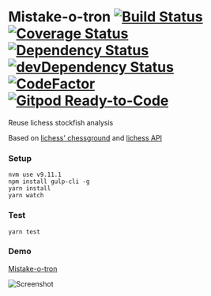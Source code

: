 
# Mistake-o-tron [![Build Status](https://travis-ci.org/tailuge/mistake-o-tron.svg?branch=master)](https://travis-ci.org/tailuge/mistake-o-tron/) [![Coverage Status](https://coveralls.io/repos/github/tailuge/mistake-o-tron/badge.svg?branch=master)](https://coveralls.io/github/tailuge/mistake-o-tron?branch=master) [![Dependency Status](https://david-dm.org/tailuge/mistake-o-tron.svg)](https://david-dm.org/tailuge/mistake-o-tron) [![devDependency Status](https://david-dm.org/tailuge/mistake-o-tron/dev-status.svg)](https://david-dm.org/tailuge/mistake-o-tron#info=devDependencies) [![CodeFactor](https://www.codefactor.io/repository/github/tailuge/mistake-o-tron/badge)](https://www.codefactor.io/repository/github/tailuge/mistake-o-tron) [![Gitpod Ready-to-Code](https://img.shields.io/badge/Gitpod-Ready--to--Code-blue?logo=gitpod)](https://gitpod.io/#https://github.com/tailuge/mistake-o-tron) 


Reuse lichess stockfish analysis

Based on [lichess' chessground](https://github.com/ornicar/chessground-examples) and [lichess API](https://lichess.org/api)


### Setup

```
nvm use v9.11.1
npm install gulp-cli -g
yarn install
yarn watch 
```
### Test

```
yarn test
```

### Demo

[Mistake-o-tron](https://tailuge.github.io/mistake-o-tron/index.html)

![Screenshot](https://tailuge.github.io/mistake-o-tron/assets/images/demo.png)


